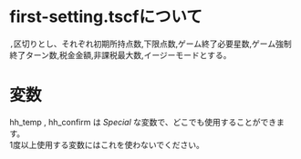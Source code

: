# first-setting.tscfについて
`,`区切りとし、それぞれ初期所持点数,下限点数,ゲーム終了必要星数,ゲーム強制終了ターン数,税金金額,非課税最大数,イージーモードとする。
# 変数
hh_temp , hh_confirm は *Special* な変数で、どこでも使用することができます。  
 1度以上使用する変数にはこれを使わないでください。